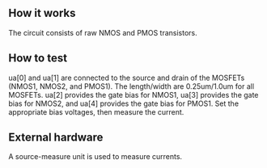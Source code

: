 <!---

This file is used to generate your project datasheet. Please fill in the information below and delete any unused
sections.

You can also include images in this folder and reference them in the markdown. Each image must be less than
512 kb in size, and the combined size of all images must be less than 1 MB.
-->

## How it works

The circuit consists of raw NMOS and PMOS transistors. 

## How to test

ua[0] and ua[1] are connected to the source and drain of the MOSFETs (NMOS1, NMOS2, and PMOS1).
The length/width are 0.25um/1.0um for all MOSFETs. 
ua[2] provides the gate bias for NMOS1, ua[3] provides the gate bias for NMOS2, and ua[4] provides the gate bias for PMOS1.
Set the appropriate bias voltages, then measure the current. 

## External hardware

A source-measure unit is used to measure currents.
